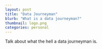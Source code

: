 ```yaml
---
layout: post
title: "Data Journeyman"
blurb: "What is a data journeyman?"
thumbnail: logo.png
categories: personal
---
```


Talk about what the hell a data journeyman is.